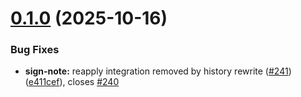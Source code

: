 # [0.1.0](https://github.com/Maurosg78/AIDUXCARE-V.2/compare/v0.3.1...v0.1.0) (2025-10-16)


### Bug Fixes

* **sign-note:** reapply integration removed by history rewrite ([#241](https://github.com/Maurosg78/AIDUXCARE-V.2/issues/241)) ([e411cef](https://github.com/Maurosg78/AIDUXCARE-V.2/commit/e411cefb08ad96be1243bcd9f70a98ed45030d37)), closes [#240](https://github.com/Maurosg78/AIDUXCARE-V.2/issues/240)



